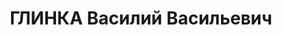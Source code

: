 ---
title: ГЛИНКА Василий Васильевич
description: '1893 г. р., м.р. г. Кременчуг, русский, из рабочих, член ВКП(б) до ареста,
  женат, обр. высшее,

  место жит. до ареста г. Керчь, директор Керченского металлургического завода им.
  Войкова,

  арест. 05.07.1937 Керченским ГО НКВД Крыма, ст. 58-8, 9, 11 УК РСФСР: член контрреволюционной
  террористической организации

  осужден 07.01.1938 Верховным Судом СССР, к расстрелу с конфискацией имущества, расстрелян
  08.01.1938 г.,

  реабилитир. 05.05.1956 г. Верховным Судом СССР'
---